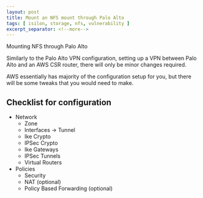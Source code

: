 ```yaml
---
layout: post
title: Mount an NFS mount through Palo Alto
tags: [ isilon, storage, nfs, vulnerability ]
excerpt_separator: <!--more-->
---
```


Mounting NFS through Palo Alto



<!--more-->
Similarly to the Palo Alto VPN configuration, setting up a VPN between Palo Alto and an AWS CSR router, there will only be minor changes required.

AWS essentially has majority of the configuration setup for you, but there will be some tweaks that you would need to make.

## Checklist for configuration
- Network
  - Zone
  - Interfaces -> Tunnel
  - Ike Crypto
  - IPSec Crypto
  - Ike Gateways
  - IPSec Tunnels
  - Virtual Routers
- Policies
  - Security
  - NAT (optional)
  - Policy Based Forwarding (optional)

